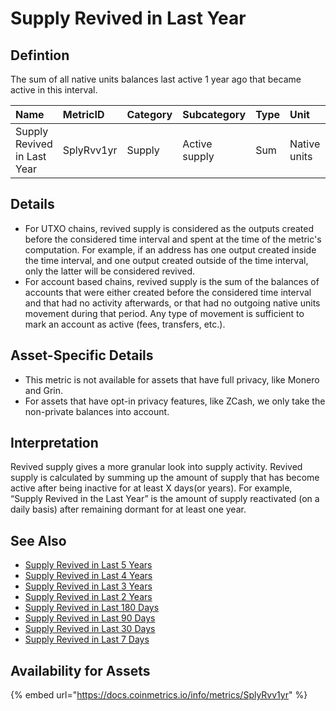 # Supply Revived in Last Year

## Defintion

The sum of all native units balances last active 1 year ago that became active in this interval.

| Name | MetricID | Category | Subcategory | Type | Unit | Interval |
| :--- | :--- | :--- | :--- | :--- | :--- | :--- |
| Supply Revived in Last  Year | SplyRvv1yr | Supply | Active supply | Sum | Native units | 1 year |

## Details

* For UTXO chains, revived supply is considered as the outputs created before the considered time interval and spent at the time of the metric's computation. For example, if an address has one output created inside the time interval, and one output created outside of the time interval, only the latter will be considered revived.
* For account based chains, revived supply is the sum of the balances of accounts that were either created before the considered time interval and that had no activity afterwards, or that had no outgoing native units movement during that period. Any type of movement is sufficient to mark an account as active \(fees, transfers, etc.\).

## Asset-Specific Details

* This metric is not available for assets that have full privacy, like Monero and Grin.
* For assets that have opt-in privacy features, like ZCash, we only take the non-private balances into account.

## Interpretation

Revived supply gives a more granular look into supply activity. Revived supply is calculated by summing up the amount of supply that has become active after being inactive for at least X days\(or years\). For example, “Supply Revived in the Last Year” is the amount of supply reactivated \(on a daily basis\) after remaining dormant for at least one year. 

## See Also

* [Supply Revived in Last 5 Years](splyrvv5yr.md)
* [Supply Revived in Last 4 Years](splyrvv4yr.md)
* [Supply Revived in Last 3 Years](splyrvv3yr.md)
* [Supply Revived in Last 2 Years](splyrvv2yr.md)
* [Supply Revived in Last 180 Days](splyrvv180d.md)
* [Supply Revived in Last 90 Days](splyrvv90d.md)
* [Supply Revived in Last 30 Days](splyrvv30d.md)
* [Supply Revived in Last 7 Days](splyrvv7d.md)

## Availability for Assets

{% embed url="https://docs.coinmetrics.io/info/metrics/SplyRvv1yr" %}



